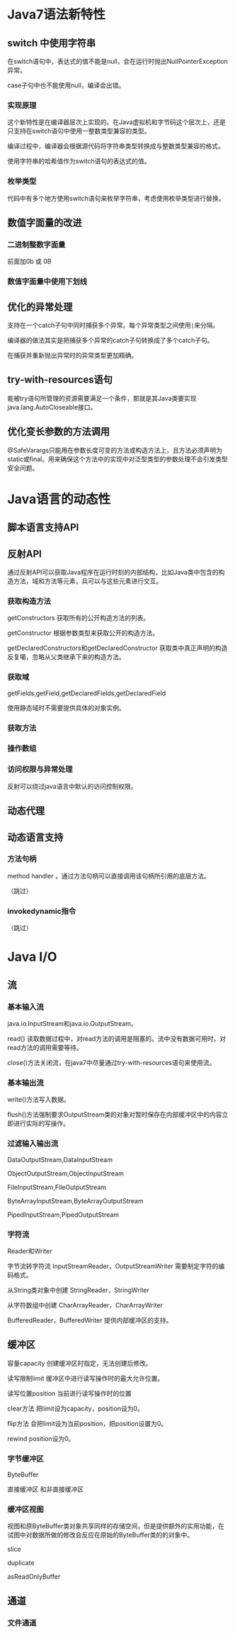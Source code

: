 # Java7语法新特性

## switch 中使用字符串
在switch语句中，表达式的值不能是null，会在运行时抛出NullPointerException异常。

case子句中也不能使用null，编译会出错。

### 实现原理
这个新特性是在编译器层次上实现的。在Java虚拟机和字节码这个层次上，还是只支持在switch语句中使用一整数类型兼容的类型。

编译过程中，编译器会根据源代码将字符串类型转换成与整数类型兼容的格式。

使用字符串的哈希值作为switch语句的表达式的值。

### 枚举类型
代码中有多个地方使用switch语句来枚举字符串，考虑使用枚举类型进行替换。

## 数值字面量的改进

### 二进制整数字面量
前面加0b 或 0B

### 数值字面量中使用下划线

## 优化的异常处理
支持在一个catch子句中同时捕获多个异常。每个异常类型之间使用` | `来分隔。

编译器的做法其实是把捕获多个异常的catch子句转换成了多个catch子句。

在捕获并重新抛出异常时的异常类型更加精确。

## try-with-resources语句
能被try语句所管理的资源需要满足一个条件，那就是其Java类要实现java.lang.AutoCloseable接口。

## 优化变长参数的方法调用
@SafeVarargs只能用在参数长度可变的方法或构造方法上，且方法必须声明为static或final。用来确保这个方法中的实现中对泛型类型的参数处理不会引发类型安全问题。

# Java语言的动态性

## 脚本语言支持API

## 反射API
通过反射API可以获取Java程序在运行时刻的内部结构，比如Java类中包含的构造方法，域和方法等元素，兵可以与这些元素进行交互。

### 获取构造方法
getConstructors 获取所有的公开构造方法的列表。

getConstructor 根据参数类型来获取公开的构造方法。

getDeclaredConstructors和getDeclaredConstructor 获取类中真正声明的构造反复噶，忽略从父类继承下来的构造方法。


### 获取域
getFields,getField,getDeclaredFields,getDeclaredField

使用静态域时不需要提供具体的对象实例。

### 获取方法

### 操作数组

### 访问权限与异常处理
反射可以绕过java语言中默认的访问控制权限。

## 动态代理

## 动态语言支持

### 方法句柄
method handler ，通过方法句柄可以直接调用该句柄所引用的底层方法。

（跳过）
### invokedynamic指令

（跳过）

# Java I/O

## 流
### 基本输入流
java.io.InputStream和java.io.OutputStream。

read() 读取数据过程中，对read方法的调用是阻塞的。流中没有数据可用时，对read方法的调用需要等待。

close()方法关闭流，在java7中尽量通过try-with-resources语句来使用流。

### 基本输出流

write()方法写入数据。

flush()方法强制要求OutputStream类的对象对暂时保存在内部缓冲区中的内容立即进行实际的写操作。

### 过滤输入输出流

DataOutputStream,DataInputStream

ObjectOutputStream,ObjectInputStream

FileInputStream,FileOutputStream

ByteArrayInputStream,ByteArrayOutputStream

PipedInputStream,PipedOutputStream

### 字符流
Reader和Writer

字节流转字符流 InputStreamReader，OutputStreamWriter 需要制定字符的编码格式。

从String类对象中创建 StringReader，StringWriter

从字符数组中创建 CharArrayReader，CharArrayWriter

BufferedReader，BufferedWriter 提供内部缓冲区的支持。

## 缓冲区
容量capacity 创建缓冲区时指定，无法创建后修改。

读写限制limit 缓冲区中进行读写操作时的最大允许位置。

读写位置position 当前进行读写操作时的位置

clear方法 把limit设为capacity，position设为0。

flip方法 会把limit设为当前position，把position设置为0。

rewind position设为0。

### 字节缓冲区
ByteBuffer

直接缓冲区 和非直接缓冲区

### 缓冲区视图
视图和原ByteBuffer类对象共享同样的存储空间，但是提供额外的实用功能，在试图中对数据所做的修改会反应在原始的ByteBuffer类的的对象中。

slice

duplicate

asReadOnlyBuffer

## 通道

### 文件通道




